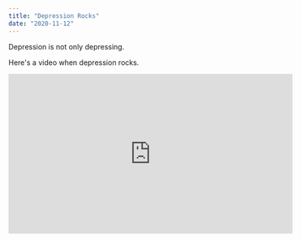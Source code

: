 ```yaml
---
title: "Depression Rocks"
date: "2020-11-12"
---
```


Depression is not only depressing.

Here's a video when depression rocks.

<iframe width="560" height="315" src="https://youtu.be/2ysj_W6ygc8" frameborder="0" allowfullscreen></iframe>
